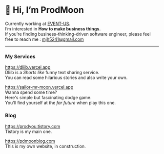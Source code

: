 # 👋 Hi, I’m **ProdMoon**   
Currently working at [EVENT-US](https://event-us.kr).   
I’m interested in **How to make business things.**   
If you're finding business-thinking-driven software engineer, please feel free to reach me : mjh5241@gmail.com   

***

### My Services   
https://dliib.vercel.app   
Dliib is a *Shorts like* funny text sharing service.   
You can read some hilarious stories and also write your own.   

https://sailor-mr-moon.vercel.app   
Wanna spend some time?   
Here's simple but fascinating dodge game.   
You'll find yourself at the *far future* when play this one.   

### Blog
https://prodyou.tistory.com   
Tistory is my main one.   

https://pdmoonblog.com   
This is my own website, in construction.   

<!---
prodMoon/prodMoon is a ✨ special ✨ repository because its `README.md` (this file) appears on your GitHub profile.
You can click the Preview link to take a look at your changes.
--->

